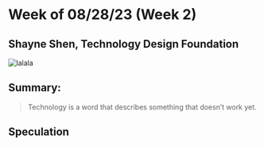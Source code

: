 # Week of 08/28/23 (Week 2)
## Shayne Shen, Technology Design Foundation

![lalala](20230822_MDesOrientation_AVL_0403.jpg)

## Summary:
> Technology is a word that describes something that doesn’t work yet.
## Speculation
